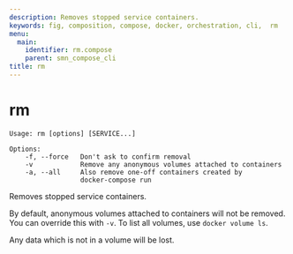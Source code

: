 ```yaml
---
description: Removes stopped service containers.
keywords: fig, composition, compose, docker, orchestration, cli,  rm
menu:
  main:
    identifier: rm.compose
    parent: smn_compose_cli
title: rm
---
```


# rm

```
Usage: rm [options] [SERVICE...]

Options:
    -f, --force   Don't ask to confirm removal
    -v            Remove any anonymous volumes attached to containers
    -a, --all     Also remove one-off containers created by
                  docker-compose run
```

Removes stopped service containers.

By default, anonymous volumes attached to containers will not be removed. You
can override this with `-v`. To list all volumes, use `docker volume ls`.

Any data which is not in a volume will be lost.